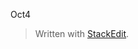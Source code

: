 
Oct4 

> Written with [StackEdit](https://stackedit.io/).
<!--stackedit_data:
eyJoaXN0b3J5IjpbNDQzNTM2MDI0LDczMDk5ODExNl19
-->